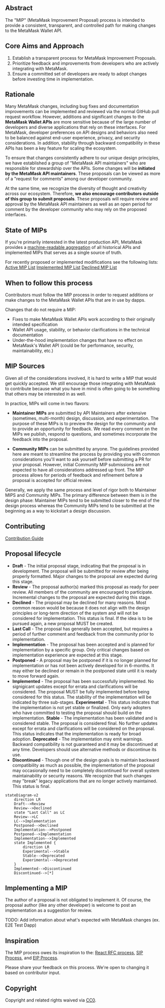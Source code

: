 ## Abstract

The "MIP" (MetaMask Improvement Proposal) process is intended to provide a
consistent, transparent, and controlled path for making changes to the MetaMask Wallet API.

## Core Aims and Approach
1. Establish a transparent process for MetaMask Improvement Proposals.
2. Prioritize feedback and improvements from developers who are actively integrating with MetaMask.
3. Ensure a committed set of developers are ready to adopt changes before investing time in implementation.

## Rationale
Many MetaMask changes, including bug fixes and documentation improvements can be implemented and reviewed via the normal GitHub pull request workflow. However, additions and significant changes to the **MetaMask Wallet APIs** are more sensitive because of the large number of developers and diverse applications that rely on these interfaces. For MetaMask, developer preferences on API designs and behaviors also need to be balanced against end-user experience, privacy, and security considerations. In addition, stability through backward compatibility in these APIs has been a key feature for scaling the ecosystem. 

To ensure that changes consistently adhere to our unique design principles, we have established a group of "MetaMask API maintainers" who are responsible for stewardship over the APIs. Some changes will be __initiated by the MetaMask API maintainers__. These proposals can be viewed as more of a "request for comments" among our developer community. 

At the same time, we recognize the diversity of thought and creativity across our ecosystem. Therefore, __we also encourage contributors outside of this group to submit proposals__. These proposals will require review and approval by the MetaMask API maintainers as well as an open period for comment by the developer community who may rely on the proposed interfaces.

## State of MIPs

If you're primarily interested in the latest production API, MetaMask provides a [machine-readable aggregation](https://github.com/MetaMask/api-specs) of all historical APIs and implemented MIPs that serves as a single source of truth.

For recently proposed or implemented modifications see the following lists:
[Active MIP List](http://insert.URL.here)
[Implemented MIP List](http://insert.URL.here)
[Declined MIP List](http://insert.URL.here)

## When to follow this process

Contributors must follow the MIP process in order to request additions or make changes to the MetaMask Wallet APIs that are in use by dapps.

Changes that do not require a MIP:

  - Fixes to make MetaMask Wallet APIs work according to their originally intended specification 
  - Wallet API usage, stability, or behavior clarifications in the technical documentation
  - Under-the-hood implementation changes that have no effect on MetaMask's Wallet API (could be for performance, security, maintainability, etc.)

## MIP Sources

Given all of the considerations involved, it is hard to write a MIP that would get quickly accepted. We still encourage those integrating with MetaMask to contribute because what you have in mind is often going to be something that others may be interested in as well.

In practice, MIPs will come in two flavors:

* **Maintainer MIPs** are submitted by API Maintainers after extensive (sometimes,
multi-month) design, discussion, and experimentation. The purpose of these MIPs is to preview the design
for the community and to provide an opportunity for feedback. We read every comment on the MIPs
we publish, respond to questions, and sometimes incorporate the feedback into the proposal.

* **Community MIPs** can be submitted by anyone. The guidelines provided here are meant to streamline the process by providing you with common considerations you'll want to ask yourself before submitting a PR for your proposal. However, initial Community MIP submissions are not expected to have all considerations addressed up front. The MIP process allows for periods of feedback and refinement before a proposal is accepted for official review.

Generally, we apply the same process and level of rigor both to Maintainer MIPS and Community MIPs. The primary difference between them is in the design phase: Maintainer MIPs tend to be submitted closer to the end of the design process whereas the Community MIPs tend to be submitted at the beginning as a way to kickstart a design discussion.

## Contributing

[Contribution Guide](./CONTRIBUTING.md)

## Proposal lifecycle

- **Draft** - The initial proposal stage, indicating that the proposal is in development. The proposal will be submitted for review after being properly formatted. Major changes to the proposal are expected during this stage.
- **Review** - The proposal author(s) marked this proposal as ready for peer review. All members of the community are encouraged to participate. Incremental changes to the proposal are expected during this stage.
- **Declined** - The proposal may be declined for many reasons. Most common reason would be because it does not align with the design principles or long-term direction of the system and will not be considered for implementation. This status is final. If the idea is to be pursued again, a new proposal MUST be created.
- **Last Call** - The proposal has generally been accepted, but requires a period of further comment and feedback from the community prior to implementation.
- **Implementation** - The proposal has been accepted and is planned for implementation by a specific group. Only critical changes based on implementation experience are expected at this stage.
- **Postponed** - A proposal may be postponed if it is no longer planned for implementation or has not been actively developed for in 6-months. It may either be declined or remain in the postponed state until it is ready to move forward again.
- **Implemented** - The proposal has been successfully implemented. No signigicant updates except for errata and clarifications will be considered. The proposal MUST be fully implemented before being considered for this status. The stability of the implementation will be indicated by three sub-stages.
    **Experimental** - This status indicates that the implementation is not yet stable or finalized. Only early adopters who have committed to testing the proposal should build on the implementation. 
    **Stable** - The implementation has been validated and is considered stable. The proposal is considered final. No further updates except for errata and clarifications will be considered on the proposal. This status indicates that the implementation is ready for broad adoption.
    **Deprecated** - The implementation may emit warnings. Backward compatibility is not guaranteed and it may be discontinued at any time. Developers should use alternative methods or discontinue its use.
- **Discontinued** - Though one of the design goals is to maintain backward compatibility as much as possible, the implementation of the proposal may occasionally need to be completely discontinued for overall system maintainability or security reasons. We recognize that such changes may "break" legacy applications that are no longer actively maintained. This status is final.


```mermaid
stateDiagram-v2
    direction LR
    Draft-->Review
	Review-->Declined
	state "Last Call" as LC
    Review-->LC  
	LC-->Implementation
	Postponed-->Declined
    Implementation-->Postponed
	Postponed-->Implementation
    Implementation-->Implemented
    state Implemented {
		direction LR
		Experimental-->Stable
	    Stable-->Deprecated
		Experimental-->Deprecated
	}
	Implemented-->Discontinued
	Discontinued-->[*]
```

## Implementing a MIP

The author of a proposal is not obligated to implement it. Of course, the
proposal author (like any other developer) is welcome to post an
implementation as a suggestion for review.



TODO: Add information about what's expected with MetaMask changes (ex. E2E Test Dapp)

## Inspiration

The MIP process owes its inspiration to the: [React RFC process], [SIP Process], and [EIP Process].

[React RFC process]: https://github.com/reactjs/rfcs
[SIP process]: https://github.com/MetaMask/SIPs
[EIP process]: https://eips.ethereum.org/EIPS/eip-1

Please share your feedback on this process. We're open to changing it based on contributor input.

## Copyright

Copyright and related rights waived via [CC0](./LICENSE).